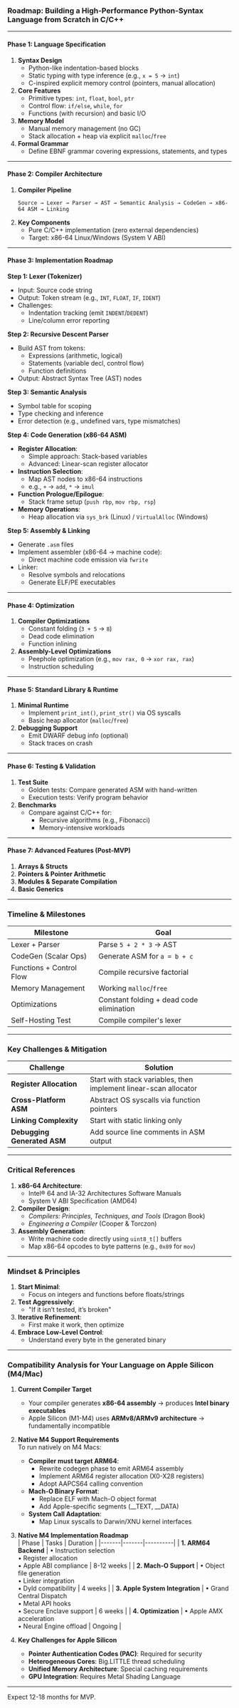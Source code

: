 ### **Roadmap: Building a High-Performance Python-Syntax Language from Scratch in C/C++**  

---

#### **Phase 1: Language Specification**  
1. **Syntax Design**  
   - Python-like indentation-based blocks  
   - Static typing with type inference (e.g., `x = 5` → `int`)  
   - C-inspired explicit memory control (pointers, manual allocation)  
2. **Core Features**  
   - Primitive types: `int`, `float`, `bool`, `ptr`  
   - Control flow: `if/else`, `while`, `for`  
   - Functions (with recursion) and basic I/O  
3. **Memory Model**  
   - Manual memory management (no GC)  
   - Stack allocation + heap via explicit `malloc`/`free`  
4. **Formal Grammar**  
   - Define EBNF grammar covering expressions, statements, and types  

---

#### **Phase 2: Compiler Architecture**  
1. **Compiler Pipeline**  
   ```
   Source → Lexer → Parser → AST → Semantic Analysis → CodeGen → x86-64 ASM → Linking
   ```  
2. **Key Components**  
   - Pure C/C++ implementation (zero external dependencies)  
   - Target: x86-64 Linux/Windows (System V ABI)  

---

#### **Phase 3: Implementation Roadmap**  
**Step 1: Lexer (Tokenizer)**  
- Input: Source code string  
- Output: Token stream (e.g., `INT`, `FLOAT`, `IF`, `IDENT`)  
- Challenges:  
  - Indentation tracking (emit `INDENT`/`DEDENT`)  
  - Line/column error reporting  

**Step 2: Recursive Descent Parser**  
- Build AST from tokens:  
  - Expressions (arithmetic, logical)  
  - Statements (variable decl, control flow)  
  - Function definitions  
- Output: Abstract Syntax Tree (AST) nodes  

**Step 3: Semantic Analysis**  
- Symbol table for scoping  
- Type checking and inference  
- Error detection (e.g., undefined vars, type mismatches)  

**Step 4: Code Generation (x86-64 ASM)**  
- **Register Allocation**:  
  - Simple approach: Stack-based variables  
  - Advanced: Linear-scan register allocator  
- **Instruction Selection**:  
  - Map AST nodes to x86-64 instructions  
  - e.g., `+` → `add`, `*` → `imul`  
- **Function Prologue/Epilogue**:  
  - Stack frame setup (`push rbp`, `mov rbp, rsp`)  
- **Memory Operations**:  
  - Heap allocation via `sys_brk` (Linux) / `VirtualAlloc` (Windows)  

**Step 5: Assembly & Linking**  
- Generate `.asm` files  
- Implement assembler (x86-64 → machine code):  
  - Direct machine code emission via `fwrite`  
- Linker:  
  - Resolve symbols and relocations  
  - Generate ELF/PE executables  

---

#### **Phase 4: Optimization**  
1. **Compiler Optimizations**  
   - Constant folding (`3 + 5` → `8`)  
   - Dead code elimination  
   - Function inlining  
2. **Assembly-Level Optimizations**  
   - Peephole optimization (e.g., `mov rax, 0` → `xor rax, rax`)  
   - Instruction scheduling  

---

#### **Phase 5: Standard Library & Runtime**  
1. **Minimal Runtime**  
   - Implement `print_int()`, `print_str()` via OS syscalls  
   - Basic heap allocator (`malloc`/`free`)  
2. **Debugging Support**  
   - Emit DWARF debug info (optional)  
   - Stack traces on crash  

---

#### **Phase 6: Testing & Validation**  
1. **Test Suite**  
   - Golden tests: Compare generated ASM with hand-written  
   - Execution tests: Verify program behavior  
2. **Benchmarks**  
   - Compare against C/C++ for:  
     - Recursive algorithms (e.g., Fibonacci)  
     - Memory-intensive workloads  

---

#### **Phase 7: Advanced Features (Post-MVP)**  
1. **Arrays & Structs**  
2. **Pointers & Pointer Arithmetic**  
3. **Modules & Separate Compilation**  
4. **Basic Generics**  

---

### **Timeline & Milestones**  
| **Milestone**               | **Goal** |                                 
|----------------------------|-----------------------------------------|  
| Lexer + Parser             | Parse `5 + 2 * 3` → AST                  | 
| CodeGen (Scalar Ops)       | Generate ASM for `a = b + c`             | 
| Functions + Control Flow   | Compile recursive factorial              | 
| Memory Management          | Working `malloc`/`free`                  | 
| Optimizations              | Constant folding + dead code elimination | 
| Self-Hosting Test          | Compile compiler's lexer                 | 

---

### **Key Challenges & Mitigation**  
| **Challenge**              | **Solution**                              |  
|----------------------------|-------------------------------------------|  
| **Register Allocation**    | Start with stack variables, then implement linear-scan allocator |  
| **Cross-Platform ASM**     | Abstract OS syscalls via function pointers |  
| **Linking Complexity**     | Start with static linking only            |  
| **Debugging Generated ASM**| Add source line comments in ASM output    |  

---

### **Critical References**  
1. **x86-64 Architecture**:  
   - Intel® 64 and IA-32 Architectures Software Manuals  
   - System V ABI Specification (AMD64)  
2. **Compiler Design**:  
   - *Compilers: Principles, Techniques, and Tools* (Dragon Book)  
   - *Engineering a Compiler* (Cooper & Torczon)  
3. **Assembly Generation**:  
   - Write machine code directly using `uint8_t[]` buffers  
   - Map x86-64 opcodes to byte patterns (e.g., `0x89` for `mov`)  

---

### **Mindset & Principles**  
1. **Start Minimal**:  
   - Focus on integers and functions before floats/strings  
2. **Test Aggressively**:  
   - "If it isn’t tested, it’s broken"  
3. **Iterative Refinement**:  
   - First make it work, then optimize  
4. **Embrace Low-Level Control**:  
   - Understand every byte in the generated binary  

---
### Compatibility Analysis for Your Language on Apple Silicon (M4/Mac)

1. **Current Compiler Target**  
   - Your compiler generates **x86-64 assembly** → produces **Intel binary executables**
   - Apple Silicon (M1-M4) uses **ARMv8/ARMv9 architecture** → fundamentally incompatible

2. **Native M4 Support Requirements**  
   To run natively on M4 Macs:
   - **Compiler must target ARM64**:
     - Rewrite codegen phase to emit ARM64 assembly
     - Implement ARM64 register allocation (X0-X28 registers)
     - Adopt AAPCS64 calling convention
   - **Mach-O Binary Format**:
     - Replace ELF with Mach-O object format
     - Add Apple-specific segments (__TEXT, __DATA)
   - **System Call Adaptation**:
     - Map Linux syscalls to Darwin/XNU kernel interfaces

3. **Native M4 Implementation Roadmap**  
   | Phase | Tasks | Duration |
   |-------|-------|----------|
   | **1. ARM64 Backend** | • Instruction selection<br>• Register allocation<br>• Apple ABI compliance | 8-12 weeks |
   | **2. Mach-O Support** | • Object file generation<br>• Linker integration<br>• Dyld compatibility | 4 weeks |
   | **3. Apple System Integration** | • Grand Central Dispatch<br>• Metal API hooks<br>• Secure Enclave support | 6 weeks |
   | **4. Optimization** | • Apple AMX acceleration<br>• Neural Engine offload | Ongoing |

5. **Key Challenges for Apple Silicon**  
   - **Pointer Authentication Codes (PAC)**: Required for security
   - **Heterogeneous Cores**: Big.LITTLE thread scheduling
   - **Unified Memory Architecture**: Special caching requirements
   - **GPU Integration**: Requires Metal Shading Language


---
Expect 12-18 months for MVP.